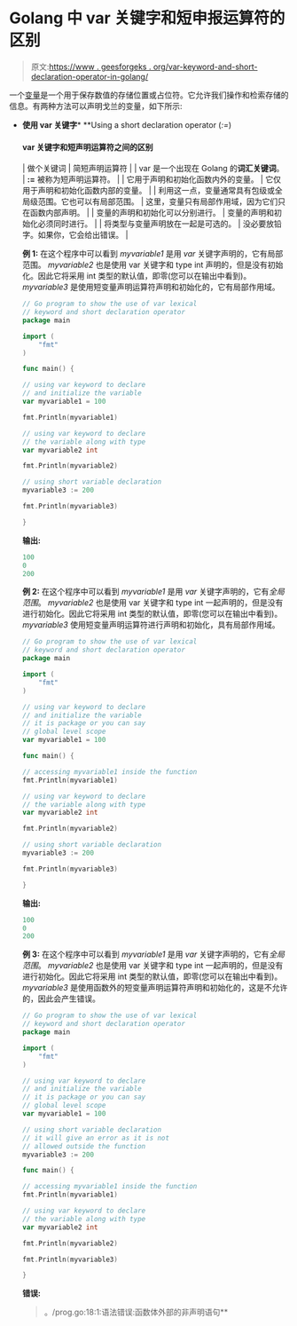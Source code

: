 # Golang 中 var 关键字和短申报运算符的区别

> 原文:[https://www . geesforgeks . org/var-keyword-and-short-declaration-operator-in-golang/](https://www.geeksforgeeks.org/difference-between-var-keyword-and-short-declaration-operator-in-golang/)

一个[变量](https://www.geeksforgeeks.org/go-variables/)是一个用于保存数值的存储位置或占位符。它允许我们操作和检索存储的信息。有两种方法可以声明戈兰的变量，如下所示:

*   **使用 var 关键字***   **Using a short declaration operator (*:=*)

    #### var 关键字和短声明运算符之间的区别

    | 做个关键词 | 简短声明运算符 |
    | var 是一个出现在 Golang 的**词汇关键词**。 | **:=** 被称为短声明运算符。 |
    | 它用于声明和初始化函数内外的变量。 | 它仅用于声明和初始化函数内部的变量。 |
    | 利用这一点，变量通常具有包级或全局级范围。它也可以有局部范围。 | 这里，变量只有局部作用域，因为它们只在函数内部声明。 |
    | 变量的声明和初始化可以分别进行。 | 变量的声明和初始化必须同时进行。 |
    | 将类型与变量声明放在一起是可选的。 | 没必要放铅字。如果你，它会给出错误。 |

    **例 1:** 在这个程序中可以看到 *myvariable1* 是用 *var* 关键字声明的，它有局部范围。 *myvariable2* 也是使用 var 关键字和 type int 声明的，但是没有初始化。因此它将采用 int 类型的默认值，即零(您可以在输出中看到)。 *myvariable3* 是使用短变量声明运算符声明和初始化的，它有局部作用域。

    ```go
    // Go program to show the use of var lexical 
    // keyword and short declaration operator
    package main

    import (
        "fmt"
    )

    func main() {

    // using var keyword to declare 
    // and initialize the variable
    var myvariable1 = 100

    fmt.Println(myvariable1)

    // using var keyword to declare 
    // the variable along with type
    var myvariable2 int

    fmt.Println(myvariable2)

    // using short variable declaration
    myvariable3 := 200

    fmt.Println(myvariable3)

    }
    ```

    **输出:**

    ```go
    100
    0
    200

    ```

    **例 2:** 在这个程序中可以看到 *myvariable1* 是用 *var* 关键字声明的，它有*全局范围*。 *myvariable2* 也是使用 var 关键字和 type int 一起声明的，但是没有进行初始化。因此它将采用 int 类型的默认值，即零(您可以在输出中看到)。 *myvariable3* 使用短变量声明运算符进行声明和初始化，具有局部作用域。

    ```go
    // Go program to show the use of var lexical 
    // keyword and short declaration operator
    package main

    import (
        "fmt"
    )

    // using var keyword to declare 
    // and initialize the variable
    // it is package or you can say 
    // global level scope
    var myvariable1 = 100

    func main() {

    // accessing myvariable1 inside the function
    fmt.Println(myvariable1)

    // using var keyword to declare 
    // the variable along with type
    var myvariable2 int

    fmt.Println(myvariable2)

    // using short variable declaration
    myvariable3 := 200

    fmt.Println(myvariable3)

    }
    ```

    **输出:**

    ```go
    100
    0
    200

    ```

    **例 3:** 在这个程序中可以看到 *myvariable1* 是用 *var* 关键字声明的，它有*全局范围*。 *myvariable2* 也是使用 var 关键字和 type int 一起声明的，但是没有进行初始化。因此它将采用 int 类型的默认值，即零(您可以在输出中看到)。 *myvariable3* 是使用函数外的短变量声明运算符声明和初始化的，这是不允许的，因此会产生错误。

    ```go
    // Go program to show the use of var lexical 
    // keyword and short declaration operator
    package main

    import (
        "fmt"
    )

    // using var keyword to declare 
    // and initialize the variable
    // it is package or you can say 
    // global level scope
    var myvariable1 = 100

    // using short variable declaration
    // it will give an error as it is not 
    // allowed outside the function
    myvariable3 := 200

    func main() {

    // accessing myvariable1 inside the function
    fmt.Println(myvariable1)

    // using var keyword to declare 
    // the variable along with type
    var myvariable2 int

    fmt.Println(myvariable2)

    fmt.Println(myvariable3)

    }
    ```

    **错误:**

    > 。/prog.go:18:1:语法错误:函数体外部的非声明语句**